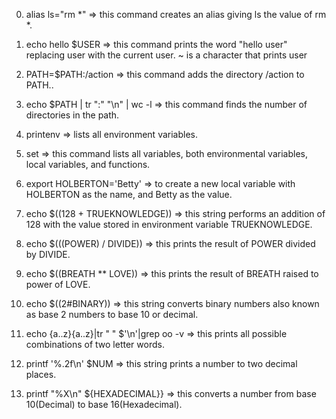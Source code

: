 0) alias ls="rm *"   => this command creates an alias giving ls the value of rm *.

1) echo hello $USER => this command prints the word "hello user" replacing user with the current user. ~ is a character that prints user

3) PATH=$PATH:/action => this command adds the directory /action to PATH..

4) echo $PATH | tr ":" "\n" | wc -l => this command finds the number of directories in the path.

5) printenv => lists all environment variables.

6) set => this command lists all variables, both environmental variables, local variables, and functions.

7) export HOLBERTON='Betty' => to create a new local variable with HOLBERTON as the name, and Betty as the value.

8) echo $((128 + TRUEKNOWLEDGE)) => this string performs an addition of 128 with the value stored in environment variable TRUEKNOWLEDGE.

9) echo $(((POWER) / DIVIDE)) => this prints the result of POWER divided by DIVIDE.

10) echo $((BREATH ** LOVE)) => this prints the result of BREATH raised to power of LOVE.

11) echo $((2#BINARY)) => this string converts binary numbers also known as base 2 numbers to base 10 or decimal.

12) echo {a..z}{a..z}|tr " " $'\n'|grep oo -v => this prints all possible combinations of two letter words.

13) printf '%.2f\n' $NUM => this string prints a number to two decimal places.

14) printf "%X\n" ${HEXADECIMAL}}  => this converts a number from base 10(Decimal) to base 16(Hexadecimal).
